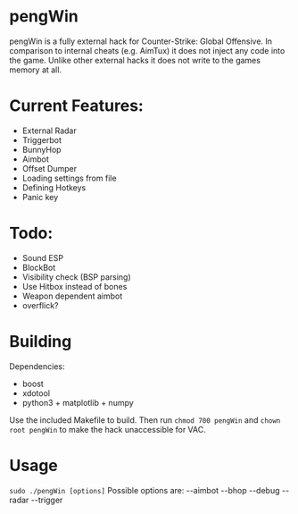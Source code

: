 
# pengWin
pengWin is a fully external hack for Counter-Strike\: Global Offensive.
In comparison to internal cheats (e.g. AimTux) it does not inject any code into the game.
Unlike other external hacks it does not write to the games memory at all.

# Current Features:
- External Radar
- Triggerbot
- BunnyHop
- Aimbot
- Offset Dumper
- Loading settings from file
- Defining Hotkeys
- Panic key

# Todo:
- Sound ESP
- BlockBot
- Visibility check (BSP parsing)
- Use Hitbox instead of bones
- Weapon dependent aimbot
- overflick?

# Building
Dependencies:
- boost
- xdotool
- python3 + matplotlib + numpy

Use the included Makefile to build.
Then run `chmod 700 pengWin` and `chown root pengWin` to make the hack unaccessible for VAC.

# Usage
`sudo ./pengWin [options]`
Possible options are:
--aimbot
--bhop
--debug
--radar
--trigger
